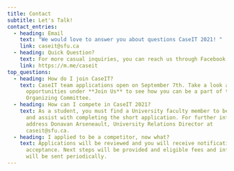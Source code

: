 ```yaml
---
title: Contact
subtitle: Let's Talk!
contact_entries:
  - heading: Email
    text: "We would love to answer you about questions CaseIT 2021! "
    link: caseit@sfu.ca
  - heading: Quick Question?
    text: For more casual inquiries, you can reach us through Facebook or Instagram
    link: https://m.me/caseit
top_questions:
  - heading: How do I join CaseIT?
    text: CaseIT team applications open on September 7th. Take a look at our
      opportunities under **Join Us** to see how you can be a part of the CaseIT
      Organizing Committee.
  - heading: How can I compete in CaseIT 2021?
    text: As a student, you must find a University faculty member to be your liason
      and assist with completing the short application. For further information
      address Donavan Arseneault, University Relations Director at
      caseit@sfu.ca.
  - heading: I applied to be a competitor, now what?
    text: Applications will be reviewed and you will receive notification of your
      acceptance. Next steps will be provided and eligible fees and information
      will be sent periodically.
---
```

